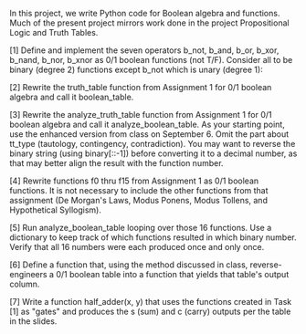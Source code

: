 In this project, we write Python code for Boolean algebra and functions. Much of the present project mirrors work done in the project Propositional Logic and Truth Tables.

[1] Define and implement the seven operators b_not, b_and, b_or, b_xor, b_nand, b_nor, b_xnor as 0/1 boolean functions (not T/F). Consider all to be binary (degree 2) functions except b_not which is unary (degree 1):
  
[2] Rewrite the truth_table function from Assignment 1 for 0/1 boolean algebra and call it boolean_table.

[3] Rewrite the analyze_truth_table function from Assignment 1 for 0/1 boolean algebra and call it analyze_boolean_table. As your starting point, use the enhanced version from class on September 6. Omit the part about tt_type (tautology, contingency, contradiction). You may want to reverse the binary string (using binary[::-1]) before converting it to a decimal number, as that may better align the result with the function number. 

[4] Rewrite functions f0 thru f15 from Assignment 1 as 0/1 boolean functions. It is not necessary to include the other functions from that assignment (De Morgan's Laws, Modus Ponens, Modus Tollens, and Hypothetical Syllogism).  

[5] Run analyze_boolean_table looping over those 16 functions. Use a dictionary to keep track of which functions resulted in which binary number. Verify that all 16 numbers were each produced once and only once.

[6] Define a function that, using the method discussed in class, reverse-engineers a 0/1 boolean table into a function that yields that table's output column. 

[7] Write a function half_adder(x, y) that uses the functions created in Task [1] as "gates" and produces the s (sum) and c (carry) outputs per the table in the slides.
